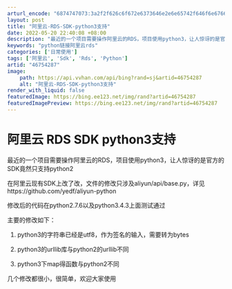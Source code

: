 ```yaml
---
arturl_encode: "6874747073:3a2f2f626c6f672e6373646e2e6e65742f646f6e6766757965:2f61727469636c652f64657461696c732f3436373534323837"
layout: post
title: "阿里云-RDS-SDK-python3支持"
date: 2022-05-20 22:40:08 +08:00
description: "最近的一个项目需要操作阿里云的RDS，项目使用python3，让人惊讶的是官方的SDK竟然只支持py"
keywords: "python链接阿里云rds"
categories: ['日常使用']
tags: ['阿里云', 'Sdk', 'Rds', 'Python']
artid: "46754287"
image:
    path: https://api.vvhan.com/api/bing?rand=sj&artid=46754287
    alt: "阿里云-RDS-SDK-python3支持"
render_with_liquid: false
featuredImage: https://bing.ee123.net/img/rand?artid=46754287
featuredImagePreview: https://bing.ee123.net/img/rand?artid=46754287
---
```


# 阿里云 RDS SDK python3支持

最近的一个项目需要操作阿里云的RDS，项目使用python3，让人惊讶的是官方的SDK竟然只支持python2
  
  
  
在阿里云现有SDK上改了改，文件的修改只涉及aliyun/api/base.py，详见https://github.com/yedf/aliyun-python
  
  
  
修改后的代码在python2.7.6以及python3.4.3上面测试通过
  
  
  
主要的修改如下：
  
  
  
1. python3的字符串已经是utf8，作为签名的输入，需要转为bytes
  
  
  
2. python3的urllib库与python2的urllib不同
  
  
  
3. python3下map得函数与python2不同
  
  
  
几个修改都很小，很简单，欢迎大家使用